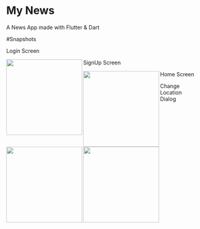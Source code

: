 # My News

A News App made with Flutter & Dart

#Snapshots

Login Screen

<img align="left" width="200" src="https://user-images.githubusercontent.com/39942340/213918192-04f1a9b6-8147-4c87-960c-1a5fabc37626.jpeg">

SignUp Screen

<img align="left" width="200" src="https://user-images.githubusercontent.com/39942340/213918236-7c6c5784-3d15-4ac0-86af-874a8f86dd2a.jpeg">

Home Screen

<img align="left" width="200" src="https://user-images.githubusercontent.com/39942340/213918256-c2eb1fb7-06d8-473d-976d-b394fb78ce80.jpeg">

Change Location Dialog

<img align="left" width="200" src="https://user-images.githubusercontent.com/39942340/213918261-52a429c4-896b-4789-b8df-99550d30242a.jpeg">
